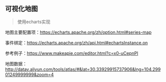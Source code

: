 ## 可视化地图

> 使用echarts实现

地图主要配置项：https://echarts.apache.org/zh/option.html#series-map

事件绑定：https://echarts.apache.org/zh/api.html#echartsInstance.on


参考例子：https://www.makeapie.com/editor.html?c=x0-uCepnPl

地图数据：http://datav.aliyun.com/tools/atlas/#&lat=30.33929915737906&lng=104.29901249999999&zoom=4
